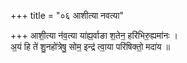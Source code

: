 +++
title = "०६ आशीत्या नवत्या"

+++
आशी॒त्या न॑व॒त्या या॑ह्य॒र्वाङा श॒तेन॒ हरि॑भिरु॒ह्यमा॑नः ।  
अ॒यं हि ते॑ शु॒नहो॑त्रेषु॒ सोम॒ इन्द्र॑ त्वा॒या परि॑षिक्तो॒ मदा॑य ॥